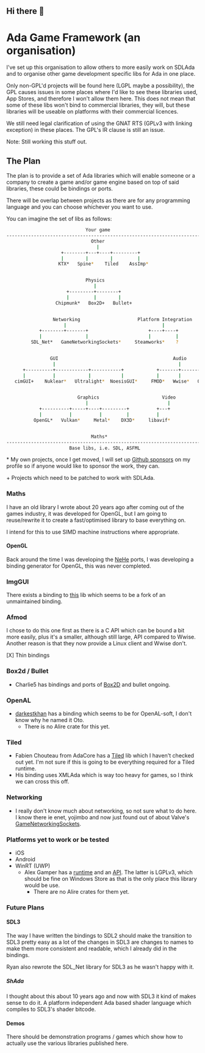 ## Hi there 👋

<!--

**Here are some ideas to get you started:**

🙋‍♀️ A short introduction - what is your organization all about?
🌈 Contribution guidelines - how can the community get involved?
👩‍💻 Useful resources - where can the community find your docs? Is there anything else the community should know?
🍿 Fun facts - what does your team eat for breakfast?
🧙 Remember, you can do mighty things with the power of [Markdown](https://docs.github.com/github/writing-on-github/getting-started-with-writing-and-formatting-on-github/basic-writing-and-formatting-syntax)
-->

# Ada Game Framework (an organisation)

I've set up this organisation to allow others to more easily work on SDLAda and to organise other game development specific libs for Ada in one place.

Only non-GPL'd projects will be found here (LGPL maybe a possibility), the GPL causes issues in some places where I'd like to see these libraries used, App Stores, and therefore I won't allow them here. This does not mean that some of these libs won't bind to commercial libraries, they will, but these libraries will be useable on platforms with their commercial licences.

We still need legal clarification of using the GNAT RTS (GPLv3 with linking exception) in these places. The GPL's IR clause is still an issue.

Note: Still working this stuff out.

## The Plan

The plan is to provide a set of Ada libraries which will enable someone or a company to create a game and/or game engine based on top of said libraries, these could be bindings or ports.

There will be overlap between projects as there are for any programming language and you can choose whichever you want to use.

You can imagine the set of libs as follows:

```bash
                             Your game
-----------------------------------------------------------------------
                               Other
                                 |
                    +--------+---+----+---------+
                    |        |        |         |
                   KTX*   Spine*    Tiled    AssImp*


                             Physics
                                |
                      +---------+--------+
                      |         |        |
                  Chipmunk*   Box2D+   Bullet+


                 Networking                     Platform Integration
                     |                                   |
            +--------+-------+                      +----+----+
            |                |                      |         |
         SDL_Net*   GameNetworkingSockets*     Steamworks*    ?


                GUI                                          Audio
                 |                                             |
      +----------+------------+-----------+            +-------+--------+
      |          |            |           |            |       |        |
   cimGUI+    Nuklear*   Ultralight*  NoesisGUI*     FMOD*   Wwise*   OpenAL


                          Graphics                       Video
                             |                             |
            +----------+-----+----+---------+          +---+
            |          |          |         |          |
          OpenGL*   Vulkan*     Metal*    DX3D*     libavif*


                               Maths*
-----------------------------------------------------------------------
                       Base libs, i.e. SDL, ASFML

```

\* My own projects, once I get moved, I will set up [Github sponsors](https://github.com/sponsors/Lucretia) on my profile so if anyone would like to sponsor the work, they can.

\+ Projects which need to be patched to work with SDLAda.

### Maths

I have an old library I wrote about 20 years ago after coming out of the games industry, it was developed for OpenGL, but I am going to reuse/rewrite it to create a fast/optimised library to base everything on.

I intend for this to use SIMD machine instructions where appropriate.

#### OpenGL

Back around the time I was developing the [NeHe](https://github.com/Lucretia/old_nehe_ada95) ports, I was developing a binding generator for OpenGL, this was never completed.

### ImgGUI

There exists a binding to [this](https://github.com/michael-hardeman/ImGui-Ada) lib which seems to be a fork of an unmaintained binding.

### Afmod

I chose to do this one first as there is a C API which can be bound a bit more easily, plus it's a smaller, although still large, API compared to Wwise. Another reason is that they now provide a Linux client and Wwise don't.

[X] Thin bindings

### Box2d / Bullet

* Charlie5 has bindings and ports of [Box2D](https://github.com/charlie5/Ada_Box2d) and bullet ongoing.

### OpenAL

* [darkestkhan](https://github.com/darkestkhan/oto) has a binding which seems to be for OpenAL-soft, I don't know why he named it Oto.
    * There is no Alire crate for this yet.

### Tiled

* Fabien Chouteau from AdaCore has a [Tiled](https://github.com/Fabien-Chouteau/tiled-code-gen) lib which I haven't checked out yet. I'm not sure if this is going to be everything required for a Tiled runtime.
* His binding uses XMLAda which is way too heavy for games, so I think we can cross this off.

### Networking

* I really don't know much about networking, so not sure what to do here. I know there ie enet, yojimbo and now just found out of about Valve's [GameNetworkingSockets](https://github.com/ValveSoftware/GameNetworkingSockets).

### Platforms yet to work or be tested

* iOS
* Android
* WinRT (UWP)
  * Alex Gamper has a [runtime](https://github.com/Alex-Gamper/Ada-WinRT-Runtime/) and an [API](https://github.com/Alex-Gamper/Ada-WinRT). The latter is LGPLv3, which should be fine on Windows Store as that is the only place this library would be use.
    * There are no Alire crates for them yet.

### Future Plans

#### SDL3

The way I have written the bindings to SDL2 should make the transition to SDL3 pretty easy as a lot of the changes in SDL3 are changes to names to make them more consistent and readable, which I already did in the bindings.

Ryan also rewrote the SDL_Net library for SDL3 as he wasn't happy with it.

##### ShAda

I thought about this about 10 years ago and now with SDL3 it kind of makes sense to do it. A platform independent Ada based shader language which compiles to SDL3's shader bitcode.

#### Demos

There should be demonstration programs / games which show how to actually use the various libraries published here.

